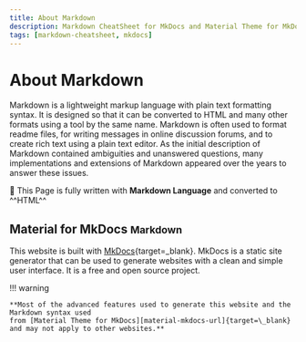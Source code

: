 ```yaml
---
title: About Markdown
description: Markdown CheatSheet for MkDocs and Material Theme for MkDocs. Markdown is a lightweight markup language with plain text formatting syntax.
tags: [markdown-cheatsheet, mkdocs]
---
```


# About Markdown

Markdown is a lightweight markup language with plain text formatting syntax. It is designed so that it can be converted to HTML and many other formats using a tool by the same name. Markdown is often used to format readme files, for writing messages in online discussion forums, and to create rich text using a plain text editor. As the initial description of Markdown contained ambiguities and unanswered questions, many implementations and extensions of Markdown appeared over the years to answer these issues.

:blue_book: This Page is fully written with **Markdown Language** and converted to ^^HTML^^

## Material for MkDocs <small>Markdown</small>

This website is built with [MkDocs][mkdocs-url]{target=\_blank}. MkDocs is a static site generator that can be used to generate websites with a clean and simple user interface. It is a free and open source project.

!!! warning

    **Most of the advanced features used to generate this website and the Markdown syntax used
    from [Material Theme for MkDocs][material-mkdocs-url]{target=\_blank} and may not apply to other websites.**

<!-- appendices -->

[mkdocs-url]: https://www.mkdocs.org/ 'MkDocs'
[material-mkdocs-url]: https://squidfunk.github.io/mkdocs-material/ 'Material for MkDocs'

<!-- end appendices -->
